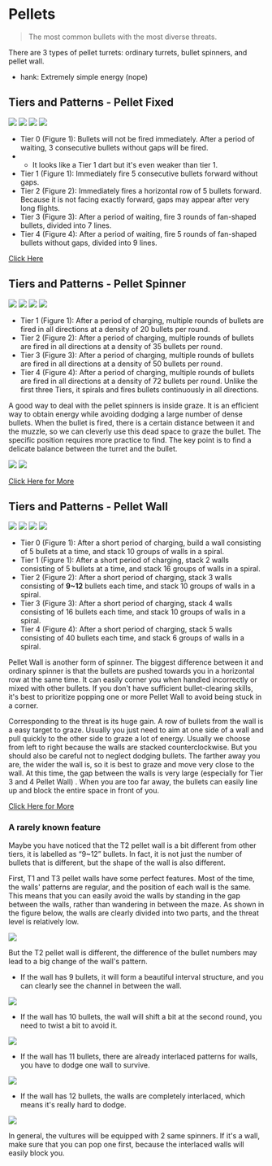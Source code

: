 # Pellets

> The most common bullets with the most diverse threats.

There are 3 types of pellet turrets: ordinary turrets, bullet spinners, and pellet wall.

- hank: Extremely simple energy (nope)

## Tiers and Patterns - Pellet Fixed

<img src="/turrets/pellet_1.png" style={{zoom:1.25}}/>
<img src="/turrets/pellet_2.png" style={{zoom:1.25}}/>
<img src="/turrets/pellet_3.png" style={{zoom:1.25}}/>
<img src="/turrets/pellet_4.png" style={{zoom:1.25}}/>

- Tier 0 (Figure 1): Bullets will not be fired immediately. After a period of waiting, 3 consecutive bullets without gaps will be fired.
- - It looks like a Tier 1 dart but it's even weaker than tier 1.
- Tier 1 (Figure 1): Immediately fire 5 consecutive bullets forward without gaps.
- Tier 2 (Figure 2): Immediately fires a horizontal row of 5 bullets forward. Because it is not facing exactly forward, gaps may appear after very long flights.
- Tier 3 (Figure 3): After a period of waiting, fire 3 rounds of fan-shaped bullets, divided into 7 lines.
- Tier 4 (Figure 4): After a period of waiting, fire 5 rounds of fan-shaped bullets without gaps, divided into 9 lines.

[Click Here](https://gamefaqs.gamespot.com/iphone/193681-phoenix-ii/faqs/76704/invader-weaponry#pellets)

## Tiers and Patterns - Pellet Spinner

<img src="/turrets/pellet_spinner_1.png" style={{zoom:1.25}}/>
<img src="/turrets/pellet_spinner_2.png" style={{zoom:1.25}}/>
<img src="/turrets/pellet_spinner_3.png" style={{zoom:1.25}}/>
<img src="/turrets/pellet_spinner_4.png" style={{zoom:1.25}}/>

- Tier 1 (Figure 1): After a period of charging, multiple rounds of bullets are fired in all directions at a density of 20 bullets per round.
- Tier 2 (Figure 2): After a period of charging, multiple rounds of bullets are fired in all directions at a density of 35 bullets per round.
- Tier 3 (Figure 3): After a period of charging, multiple rounds of bullets are fired in all directions at a density of 50 bullets per round.
- Tier 4 (Figure 4): After a period of charging, multiple rounds of bullets are fired in all directions at a density of 72 bullets per round. Unlike the first three Tiers, it spirals and fires bullets continuously in all directions.

A good way to deal with the pellet spinners is inside graze. It is an efficient way to obtain energy while avoiding dodging a large number of dense bullets. When the bullet is fired, there is a certain distance between it and the muzzle, so we can cleverly use this dead space to graze the bullet. The specific position requires more practice to find. The key point is to find a delicate balance between the turret and the bullet.

<img src="/Cookbook/disaris7.gif" style={{zoom:1}}/>

<img src="/Cookbook/disaris11.gif" style={{zoom:1}}/>

[Click Here for More](https://gamefaqs.gamespot.com/iphone/193681-phoenix-ii/faqs/76704/invader-weaponry#pellet-spinners-lane)

## Tiers and Patterns - Pellet Wall

<img src="/turrets/pellet_spinner_1.png" style={{zoom:1.25}}/>
<img src="/turrets/pellet_spinner_2.png" style={{zoom:1.25}}/>
<img src="/turrets/pellet_spinner_3.png" style={{zoom:1.25}}/>
<img src="/turrets/pellet_spinner_4.png" style={{zoom:1.25}}/>

- Tier 0 (Figure 1): After a short period of charging, build a wall consisting of 5 bullets at a time, and stack 10 groups of walls in a spiral.
- Tier 1 (Figure 1): After a short period of charging, stack 2 walls consisting of 5 bullets at a time, and stack 16 groups of walls in a spiral.
- Tier 2 (Figure 2): After a short period of charging, stack 3 walls consisting of **9~12** bullets each time, and stack 10 groups of walls in a spiral.
- Tier 3 (Figure 3): After a short period of charging, stack 4 walls consisting of 16 bullets each time, and stack 10 groups of walls in a spiral.
- Tier 4 (Figure 4): After a short period of charging, stack 5 walls consisting of 40 bullets each time, and stack 6 groups of walls in a spiral.

Pellet Wall is another form of spinner. The biggest difference between it and ordinary spinner is that the bullets are pushed towards you in a horizontal row at the same time. It can easily corner you when handled incorrectly or mixed with other bullets. If you don't have sufficient bullet-clearing skills, it's best to prioritize popping one or more Pellet Wall to avoid being stuck in a corner.

Corresponding to the threat is its huge gain. A row of bullets from the wall is a easy target to graze. Usually you just need to aim at one side of a wall and pull quickly to the other side to graze a lot of energy. Usually we choose from left to right because the walls are stacked counterclockwise. But you should also be careful not to neglect dodging bullets. The farther away you are, the wider the wall is, so it is best to graze and move very close to the wall. At this time, the gap between the walls is very large (especially for Tier 3 and 4 Pellet Wall) . When you are too far away, the bullets can easily line up and block the entire space in front of you.

[Click Here for More](https://gamefaqs.gamespot.com/iphone/193681-phoenix-ii/faqs/76704/invader-weaponry#pellet-spinners-wall)

### A rarely known feature

Maybe you have noticed that the T2 pellet wall is a bit different from other tiers, it is labelled as “9~12” bullets. In fact, it is not just the number of bullets that is different, but the shape of the wall is also different.

First, T1 and T3 pellet walls have some perfect features. Most of the time, the walls' patterns are regular, and the position of each wall is the same. This means that you can easily avoid the walls by standing in the gap between the walls, rather than wandering in between the maze. As shown in the figure below, the walls are clearly divided into two parts, and the threat level is relatively low.

<img src="/turrets/wall_Tother.png" style={{zoom:0.75}}/>

But the T2 pellet wall is different, the difference of the bullet numbers may lead to a big change of the wall's pattern.

- If the wall has 9 bullets, it will form a beautiful interval structure, and you can clearly see the channel in between the wall.

<img src="/turrets/wall_T2-9.PNG" style={{zoom:0.75}}/>

- If the wall has 10 bullets, the wall will shift a bit at the second round, you need to twist a bit to avoid it.

<img src="/turrets/wall_T2-10.PNG" style={{zoom:0.75}}/>

- If the wall has 11 bullets, there are already interlaced patterns for walls, you have to dodge one wall to survive.

<img src="/turrets/wall_T2-11.PNG" style={{zoom:0.75}}/>

- If the wall has 12 bullets, the walls are completely interlaced, which means it's really hard to dodge.

<img src="/turrets/wall_T2-12.PNG" style={{zoom:0.75}}/>

In general, the vultures will be equipped with 2 same spinners. If it's a wall, make sure that you can pop one first, because the interlaced walls will easily block you.
